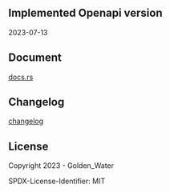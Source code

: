 ## Implemented Openapi version

2023-07-13

## Document

[docs.rs](https://docs.rs/mys_villa)

## Changelog

[changelog](change_logs)

## License

Copyright 2023 - Golden_Water

SPDX-License-Identifier: MIT